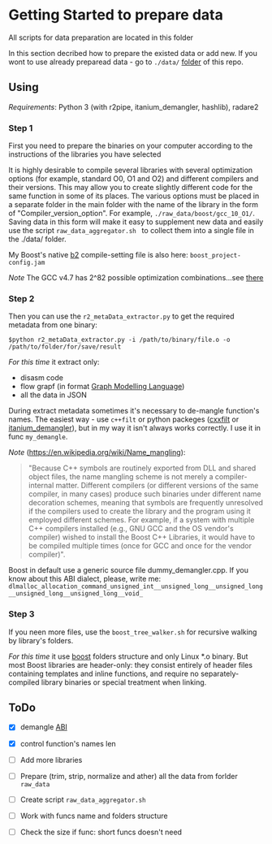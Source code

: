 # Getting Started  to prepare data

All scripts for data preparation are located in this folder

In this section decribed how to prepare the existed data or add new. If you wont to use already preparead data - go to `./data/`  [folder](../../data/) of this repo.

## Using 

*Requirements*: Python 3 (with r2pipe, itanium_demangler, hashlib), radare2



### Step 1

First you need to prepare the binaries on your computer according to the instructions of the libraries you have selected 

It is highly desirable to compile several libraries with several  optimization options (for example, standard O0, O1 and O2) and different compilers and their versions. This may allow you to create slightly different code for the same function in some of its places. The various options must be placed in a separate folder in the main folder with the name of the library in the form of "Compiler_version_option". For example, `./raw_data/boost/gcc_10_O1/`. Saving data in this form will make it easy to supplement new data and easily use the script `raw_data_aggregator.sh ` to collect them into a single file in the ./data/ folder.

My Boost's native [b2](https://www.bfgroup.xyz/b2/) compile-setting file is also here: `boost_project-config.jam`

*Note* The GCC v4.7 has 2^82 possible optimization combinations...see [there](https://gcc.gnu.org/onlinedocs/gcc/Optimize-Options.html)

### Step 2

Then you can use the `r2_metaData_extractor.py` to get the required metadata from one binary:
```
$python r2_metaData_extractor.py -i /path/to/binary/file.o -o /path/to/folder/for/save/result
```

*For this time* it extract only:
* disasm code
* flow grapf (in format [Graph Modelling Language](https://gephi.org/users/supported-graph-formats/gml-format/))
* all the data in JSON

During extract metadata sometimes it's necessary to de-mangle function's names. The easiest way  - use `c++filt` or python packeges ([cxxfilt](https://github.com/afq984/python-cxxfilt) or [itanium_demangler](https://github.com/whitequark/python-itanium_demangler)), but in my way it isn't always works correctly. I use it in func `my_demangle`.

*Note* (https://en.wikipedia.org/wiki/Name_mangling): 
>"Because C++ symbols are routinely exported from DLL and shared object files, the name mangling scheme is not merely a compiler-internal matter. Different compilers (or different versions of the same compiler, in many cases) produce such binaries under different name decoration schemes, meaning that symbols are frequently unresolved if the compilers used to create the library and the program using it employed different schemes. For example, if a system with multiple C++ compilers installed (e.g., GNU GCC and the OS vendor's compiler) wished to install the Boost C++ Libraries, it would have to be compiled multiple times (once for GCC and once for the vendor compiler)".

Boost in default use a generic source file dummy_demangler.cpp. If you know about this ABI dialect, please, write me: `dlmalloc_allocation_command_unsigned_int__unsigned_long__unsigned_long__unsigned_long__unsigned_long__void_` 

### Step 3 
If you neen more files, use the `boost_tree_walker.sh` for recursive walking by library's folders.

*For this time* it use [boost](https://www.boost.org/) folders structure and only Linux *.o binary. But most Boost libraries are header-only: they consist entirely of header files containing templates and inline functions, and require no separately-compiled library binaries or special treatment when linking.


## ToDo

- [x] demangle [ABI](https://en.wikipedia.org/wiki/Application_binary_interface)
- [x] control function's names len
- [ ] Add more libraries
- [ ] Prepare (trim, strip, normalize and ather) all the data from forlder `raw_data`
- [ ] Create script `raw_data_aggregator.sh `
- [ ] Work with funcs name and folders structure
- [ ] Check the size if func: short funcs doesn't need


